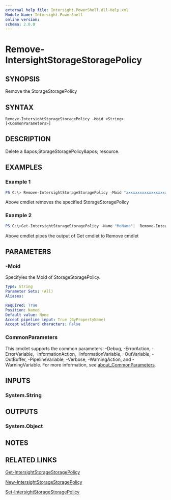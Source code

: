 ```yaml
---
external help file: Intersight.PowerShell.dll-Help.xml
Module Name: Intersight.PowerShell
online version:
schema: 2.0.0
---
```


# Remove-IntersightStorageStoragePolicy

## SYNOPSIS
Remove the StorageStoragePolicy

## SYNTAX

```
Remove-IntersightStorageStoragePolicy -Moid <String> [<CommonParameters>]
```

## DESCRIPTION
Delete a &amp;apos;StorageStoragePolicy&amp;apos; resource.

## EXAMPLES

### Example 1
```powershell
PS C:\> Remove-IntersightStorageStoragePolicy -Moid "xxxxxxxxxxxxxxxxxxxxxxxxxxx"
```
Above cmdlet removes the specified StorageStoragePolicy 

### Example 2
```powershell
PS C:\>Get-IntersightStorageStoragePolicy -Name "MoName"|  Remove-IntersightStorageStoragePolicy
```
Above cmdlet pipes the output of Get cmdlet to Remove cmdlet

## PARAMETERS

### -Moid
Specifyies the Moid of StorageStoragePolicy.

```yaml
Type: String
Parameter Sets: (All)
Aliases:

Required: True
Position: Named
Default value: None
Accept pipeline input: True (ByPropertyName)
Accept wildcard characters: False
```

### CommonParameters
This cmdlet supports the common parameters: -Debug, -ErrorAction, -ErrorVariable, -InformationAction, -InformationVariable, -OutVariable, -OutBuffer, -PipelineVariable, -Verbose, -WarningAction, and -WarningVariable. For more information, see [about_CommonParameters](http://go.microsoft.com/fwlink/?LinkID=113216).

## INPUTS

### System.String

## OUTPUTS

### System.Object
## NOTES

## RELATED LINKS

[Get-IntersightStorageStoragePolicy](./Get-IntersightStorageStoragePolicy.md)

[New-IntersightStorageStoragePolicy](./New-IntersightStorageStoragePolicy.md)

[Set-IntersightStorageStoragePolicy](./Set-IntersightStorageStoragePolicy.md)

